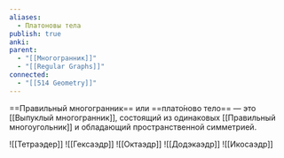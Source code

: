 ```yaml
---
aliases:
  - Платоновы тела
publish: true
anki: 
parent:
  - "[[Многогранник]]"
  - "[[Regular Graphs]]"
connected:
  - "[[514 Geometry]]"
---
```


==Правильный многогранник== или ==плато́ново тело== — это [[Выпуклый многогранник]], состоящий из одинаковых [[Правильный многоугольник]] и обладающий пространственной симметрией.


![[Тетраэдер]]
![[Гексаэдр]]
![[Октаэдр]]
![[Додэкаэдр]]
![[Икосаэдр]]